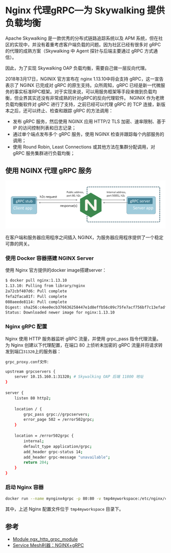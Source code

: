 # Nginx 代理gRPC—为 Skywalking 提供负载均衡

Apache Skywalking 是一款优秀的分布式链路追踪系统以及 APM 系统，但在社区的实现中，并没有着重考虑客户端负载的问题。因为社区已经有很多对 gRPC 的代理的成熟方案（Skywalking 中 Agent 探针与后端主要通过 gRPC 方式通信）。

因此，为了实现 Skywalking OAP 负载均衡，需要自己做一层反向代理。

2018年3月17日，NGINIX 官方宣布在 nginx 1.13.10中将会支持 gRPC，这一宣告表示了 NGINX 已完成对 gRPC 的原生支持。众所周知，gRPC 已经是新一代微服务的事实标准RPC框架。对于实现来说，可以用服务框架等手段来做到负载均衡，但业界其实还没有非常成熟的针对gRPC的反向代理软件。
NGINIX 作为老牌负载均衡软件对 gRPC 进行了支持，之前已经可以代理 gRPC 的 TCP 连接，新版本之后，还可以终止、检查和跟踪 gRPC 的方法调用：

- 发布 gRPC 服务，然后使用 NGINX 应用 HTTP/2 TLS 加密、速率限制、基于 IP 的访问控制列表和日志记录；
- 通过单个端点发布多个 gRPC 服务，使用 NGINX 检查并跟踪每个内部服务的调用；
- 使用 Round Robin, Least Connections 或其他方法在集群分配调用，对 gRPC 服务集群进行负载均衡； 

## 使用 NGINX 代理 gRPC 服务

![](./IBEl9tP63Vfu1JZ.png)

在客户端和服务器应用程序之间插入 NGINX，为服务器应用程序提供了一个稳定可靠的网关。

### 使用 Docker 容器搭建 NGINX Server

使用 Nginx 官方提供的docker image搭建server：

```bash
$ docker pull nginx:1.13.10
1.13.10: Pulling from library/nginx
2a72cbf407d6: Pull complete
fefa2faca81f: Pull complete
080aeede8114: Pull complete
Digest: sha256:c4ee0ecb376636258447e1d8effb56c09c75fe7acf756bf7c13efadf38aa0aca
Status: Downloaded newer image for nginx:1.13.10
```

### Nginx gRPC 配置

Nginx 使用 HTTP 服务器监听 gRPC 流量，并使用 grpc_pass 指令代理流量。 为 Nginx 创建以下代理配置，在端口 80 上侦听未加密的 gRPC 流量并将请求转发到端口`31320`上的服务器：

`grpc_proxy.conf文件`:

```bash
upstream grpcservers {
    server 10.15.160.1:31320; # Skywalking OAP 后端 11800 地址
}

server {
    listen 80 http2;
 
    location / {
        grpc_pass grpc://grpcservers;
        error_page 502 = /error502grpc;
    }
 
    location = /error502grpc {
        internal;
        default_type application/grpc;
        add_header grpc-status 14;
        add_header grpc-message "unavailable";
        return 204;
    }
}
```

### 启动 Nginx 容器

```bash
docker run --name mynginx4grpc -p 80:80 -v tmp4myworkspace:/etc/nginx/conf.d:ro -d nginx:1.17
```

其中，上述 Nginx 配置文件位于 `tmp4myworkspace` 目录下。

## 参考

- [Module ngx_http_grpc_module](http://nginx.org/en/docs/http/ngx_http_grpc_module.html)
- [Service Mesh利器：NGINX+gRPC](https://osswangxining.github.io/nginx-grpc/)

